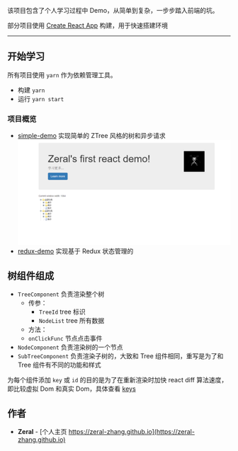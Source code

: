 该项目包含了个人学习过程中 Demo，从简单到复杂，一步步踏入前端的坑。

部分项目使用 [Create React App](https://github.com/facebookincubator/create-react-app) 构建，用于快速搭建环境

---

## 开始学习

所有项目使用 `yarn` 作为依赖管理工具。

* 构建 `yarn`
* 运行 `yarn start`

### 项目概览

* [simple-demo](./simple-demo/README.md) 实现简单的 ZTree 风格的树和异步请求
  ![simple-demo](./image/simple-demo.png)
* [redux-demo](./redux-demo/README.md) 实现基于 Redux 状态管理的

## 树组件组成

- `TreeComponent` 负责渲染整个树
  - 传参：
    - `TreeId` tree 标识
    - `NodeList` tree 所有数据
   - 方法：
    - `onClickFunc` 节点点击事件
- `NodeComponent` 负责渲染树的一个节点
- `SubTreeComponent` 负责渲染子树的，大致和 Tree 组件相同，重写是为了和 Tree 组件有不同的功能和样式

为每个组件添加 `key` 或 `id` 的目的是为了在重新渲染时加快 react diff 算法速度，即比较虚拟 Dom 和真实 Dom，具体查看
[keys](https://doc.react-china.org/docs/lists-and-keys.html#keys)


## 作者

* **Zeral** - [个人主页 https://zeral-zhang.github.io](https://zeral-zhang.github.io)